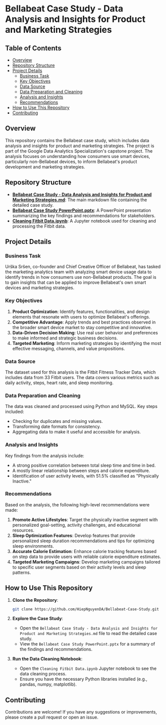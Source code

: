 # Bellabeat Case Study - Data Analysis and Insights for Product and Marketing Strategies

## Table of Contents
- [Overview](#overview)
- [Repository Structure](#repository-structure)
- [Project Details](#project-details)
  - [Business Task](#business-task)
  - [Key Objectives](#key-objectives)
  - [Data Source](#data-source)
  - [Data Preparation and Cleaning](#data-preparation-and-cleaning)
  - [Analysis and Insights](#analysis-and-insights)
  - [Recommendations](#recommendations)
- [How to Use This Repository](#how-to-use-this-repository)
- [Contributing](#contributing)

## Overview

This repository contains the Bellabeat case study, which includes data analysis and insights for product and marketing strategies. The project is part of the Google Data Analytics Specialization's capstone project. The analysis focuses on understanding how consumers use smart devices, particularly non-Bellabeat devices, to inform Bellabeat's product development and marketing strategies.

## Repository Structure

- [**Bellabeat Case Study - Data Analysis and Insights for Product and Marketing Strategies.md**](https://github.com/HiepNguyenDA/Bellabeat-Case-Study/blob/main/Bellabeat%20Case%20Study%20-%20Data%20Analysis%20and%20Insights%20for%20Product%20and%20Marketing%20Strategies.md): The main markdown file containing the detailed case study.
- [**Bellabeat Case Study PowerPoint.pptx**](https://github.com/HiepNguyenDA/Bellabeat-Case-Study/blob/main/Bellabeat%20Case%20Study%20PowerPoint.pptx): A PowerPoint presentation summarizing the key findings and recommendations for stakeholders.
- [**Cleaning Fitbit Data.ipynb**](https://github.com/HiepNguyenDA/Bellabeat-Case-Study/blob/main/Cleaning%20Fitbit%20Data.ipynb): A Jupyter notebook used for cleaning and processing the Fitbit data.

## Project Details

### Business Task

Urška Sršen, co-founder and Chief Creative Officer of Bellabeat, has tasked the marketing analytics team with analyzing smart device usage data to identify trends in how consumers use non-Bellabeat products. The goal is to gain insights that can be applied to improve Bellabeat's own smart devices and marketing strategies.

### Key Objectives

1. **Product Optimization**: Identify features, functionalities, and design elements that resonate with users to optimize Bellabeat's offerings.
2. **Competitive Advantage**: Apply trends and best practices observed in the broader smart device market to stay competitive and innovative.
3. **Data-Driven Decision Making**: Use real user behavior and preferences to make informed and strategic business decisions.
4. **Targeted Marketing**: Inform marketing strategies by identifying the most effective messaging, channels, and value propositions.

### Data Source

The dataset used for this analysis is the Fitbit Fitness Tracker Data, which includes data from 33 Fitbit users. The data covers various metrics such as daily activity, steps, heart rate, and sleep monitoring.

### Data Preparation and Cleaning

The data was cleaned and processed using Python and MySQL. Key steps included:
- Checking for duplicates and missing values.
- Transforming date formats for consistency.
- Aggregating data to make it useful and accessible for analysis.

### Analysis and Insights

Key findings from the analysis include:
- A strong positive correlation between total sleep time and time in bed.
- A mostly linear relationship between steps and calorie expenditure.
- Identification of user activity levels, with 51.5% classified as "Physically Inactive."

### Recommendations

Based on the analysis, the following high-level recommendations were made:
1. **Promote Active Lifestyles**: Target the physically inactive segment with personalized goal-setting, activity challenges, and educational resources.
2. **Sleep Optimization Features**: Develop features that provide personalized sleep duration recommendations and tips for optimizing sleep environments.
3. **Accurate Calorie Estimation**: Enhance calorie tracking features based on step data to provide users with reliable calorie expenditure estimates.
4. **Targeted Marketing Campaigns**: Develop marketing campaigns tailored to specific user segments based on their activity levels and sleep patterns.

## How to Use This Repository

1. **Clone the Repository**:
    ```bash
    git clone https://github.com/HiepNguyenDA/Bellabeat-Case-Study.git
    ```

2. **Explore the Case Study**:
    - Open the `Bellabeat Case Study - Data Analysis and Insights for Product and Marketing Strategies.md` file to read the detailed case study.
    - View the `Bellabeat Case Study PowerPoint.pptx` for a summary of the findings and recommendations.

3. **Run the Data Cleaning Notebook**:
    - Open the `Cleaning Fitbit Data.ipynb` Jupyter notebook to see the data cleaning process.
    - Ensure you have the necessary Python libraries installed (e.g., pandas, numpy, matplotlib).

## Contributing

Contributions are welcome! If you have any suggestions or improvements, please create a pull request or open an issue.
